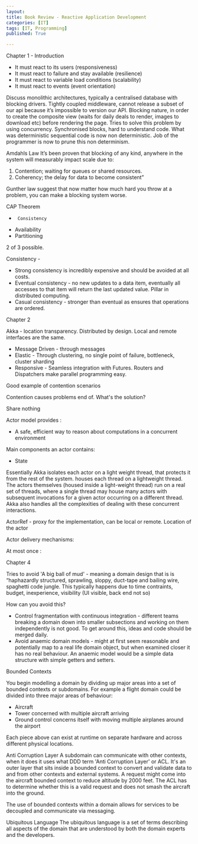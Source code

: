 ```yaml
---
layout: 
title: Book Review - Reactive Application Development
categories: [IT]
tags: [IT, Programming]
published: True

---
```


Chapter 1 - Introduction

- It must react to its users (responsiveness)
- It must react to failure and stay available (resilience)
- It must react to variable load conditions (scalability)
- It must react to events (event orientation)

Discuss monolithic architectures, typically a centralised database with blocking drivers.
Tightly coupled middleware, cannot release a subset of our api because it’s impossible to version our API. Blocking nature, in order to create the composite view (waits for daily deals to render, images to download etc) before rendering the page. Tries to solve this problem by using concurrency. Synchronised blocks, hard to understand code. What was deterministic sequential code is now non deterministic. Job of the programmer is now to prune this non determinism.

Amdahls Law
It’s been proven that blocking of any kind, anywhere in the system will measurably impact scale due to:

1.   Contention; waiting for queues or shared resources.
2.   Coherency; the delay for data to become consistent”

Gunther law suggest that now matter how much hard you throw at a problem, you can make a blocking system worse.

CAP Theorem

-      Consistency
- Availability
- Partitioning

2 of 3 possible.

Consistency -

- Strong consistency is incredibly expensive and should be avoided at all costs.
- Eventual consistency - no new updates to a data item, eventually all accesses to that item will return the last updated value. Pillar in distributed computing.
- Casual consistency - stronger than eventual as ensures that operations are ordered.

Chapter 2

Akka - location transparency. Distributed by design. Local and remote interfaces are the same.

- Message Driven - through messages
- Elastic - Through clustering, no single point of failure, bottleneck, cluster sharding
- Responsive - Seamless integration with Futures. Routers and Dispatchers make parallel programming easy. 

Good example of contention scenarios

Contention causes problems end of. What's the solution?

Share nothing

Actor model provides :

- A safe, efficient way to reason about computations in a concurrent environment

Main components an actor contains:

- State

Essentially Akka isolates each actor on a light weight thread, that protects it from the rest of the system. houses each thread on a lightweight thread. The actors themselves (housed inside a light-weight thread) run on a real set of threads, where a single thread may house many actors with subsequent invocations for a given actor occurring on a different thread. Akka also handles all the complexities of dealing with these concurrent interactions.

ActorRef - proxy for the implementation, can be local or remote. Location of the actor

Actor delivery mechanisms:

At most once :

Chapter 4

Tries to avoid 'A big ball of mud' - meaning a domain design that is  is “haphazardly structured, sprawling, sloppy, duct-tape and bailing wire, spaghetti code jungle.
This typically happens due to time contraints, budget, inexperience, visibility (UI visible, back end not so)

How can you avoid this?

- Control fragmentation with continuous integration - different teams breaking a domain down into smaller subsections and working on them independently is not good. To get around this, ideas and code should be merged daily.
- Avoid anaemic domain models - might at first seem reasonable and potentially map to a real life domain object, but when examined closer it has no real behaviour. An anaemic model would be a simple data structure with simple getters and setters.

Bounded Contexts

You begin modelling a domain by dividing up major areas into a set of bounded contexts or subdomains.
For example a flight domain could be divided into three major areas of behaviour:

- Aircraft
- Tower concerned with multiple aircraft arriving
- Ground control concerns itself with moving multiple airplanes around the airport

Each piece above can exist at runtime on separate hardware and across different physical locations.

Anti Corruption Layer
A subdomain can communicate with other contexts, when it does it uses what DDD term 'Anti Corruption Layer' or ACL.
It's an outer layer that sits inside a bounded context to convert and validate data to and from other contexts and external systems.
A request might come into the aircraft bounded context to reduce altitude by 2000 feet. The ACL has to determine whether this is a valid request and does not
smash the aircraft into the ground.

The use of bounded contexts within a domain allows for services to be decoupled and communicate via messaging.

Ubiquitous Language
The ubiquitous language is a set of terms describing all aspects of the domain that are understood by both the domain experts and the developers.